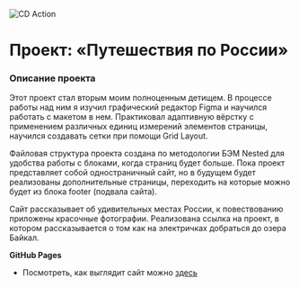 ![CD Action](https://github.com/vladosrus/russian-travel/actions/workflows/actions.yml/badge.svg?event=push)

# Проект: «Путешествия по России»

### Описание проекта
Этот проект стал вторым моим полноценным детищем. В процессе работы над ним я изучил графический редактор Figma и научился работать с макетом в нем. Практиковал адаптивную вёрстку с применением различных единиц измерений элементов страницы, научился создавать сетки при помощи Grid Layout.  

Файловая структура проекта создана по методологии БЭМ Nested для удобства работы с блоками, когда страниц будет больше. Пока проект представляет собой одностраничный сайт, но в будущем будет реализованы дополнительные страницы, переходить на которые можно будет из блока footer (подвала сайта).

Сайт рассказывает об удивительных местах России, к повествованию приложены красочные фотографии. Реализована ссылка на проект, в котором рассказывается о том как на электричках добраться до озера Байкал.

**GitHub Pages**

* Посмотреть, как выглядит сайт можно [здесь](https://vladislav-chikov-projects.ru/russian-travel/)

